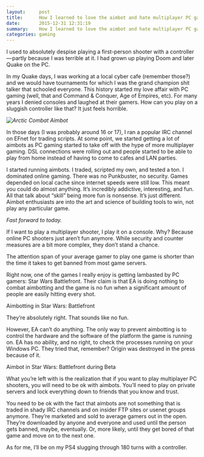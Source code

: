 ```yaml
---
layout:     post
title:      How I learned to love the aimbot and hate multiplayer PC gaming
date:       2015-12-31 12:31:19
summary:    How I learned to love the aimbot and hate multiplayer PC gaming
categories: gaming
---
```


I used to absolutely despise playing a first-person shooter with a controller — partly because I was terrible at it. I had grown up playing Doom and later Quake on the PC.

In my Quake days, I was working at a local cyber cafe (remember those?) and we would have tournaments for which I was the grand champion shit talker that schooled everyone. This history started my love affair with PC gaming (well, that and Command & Conquer, Age of Empires, etc). For many years I denied consoles and laughed at their gamers. How can you play on a sluggish controller like that? It just feels horrible.

_![Arctic Combat Aimbot](https://cloud.githubusercontent.com/assets/1424573/3378137/abac6d7c-fbe6-11e3-8e09-55745b6a8176.png)_

In those days (I was probably around 16 or 17), I ran a popular IRC channel on EFnet for trading scripts. At some point, we started getting a lot of aimbots as PC gaming started to take off with the hype of more multiplayer gaming. DSL connections were rolling out and people started to be able to play from home instead of having to come to cafes and LAN parties.

I started running aimbots. I traded, scripted my own, and tested a ton. I dominated online gaming. There was no Punkbuster, no security. Games depended on local cache since internet speeds were still low. This meant you could do almost anything. It’s incredibly addictive, interesting, and fun. All that talk about “skill” being more fun is nonsense. It’s just different. Aimbot enthusiasts are into the art and science of building tools to win, not play any particular game.

*Fast forward to today.*

If I want to play a multiplayer shooter, I play it on a console. Why? Because online PC shooters just aren’t fun anymore. While security and counter measures are a bit more complex, they don’t stand a chance.

The attention span of your average gamer to play one game is shorter than the time it takes to get banned from most game servers.

Right now, one of the games I really enjoy is getting lambasted by PC gamers: Star Wars Battlefront. Their claim is that EA is doing nothing to combat aimbotting and the game is no fun when a significant amount of people are easily hitting every shot.

Aimbotting in Star Wars: Battlefront

They’re absolutely right. That sounds like no fun.

However, EA can’t do anything. The only way to prevent aimbotting is to control the hardware and the software of the platform the game is running on. EA has no ability, and no right, to check the processes running on your Windows PC. They tried that, remember? Origin was destroyed in the press because of it.

Aimbot in Star Wars: Battlefront during Beta

What you’re left with is the realization that if you want to play multiplayer PC shooters, you will need to be ok with aimbots. You’ll need to play on private servers and lock everything down to friends that you know and trust.

You need to be ok with the fact that aimbots are not something that is traded in shady IRC channels and on insider FTP sites or usenet groups anymore. They’re marketed and sold to average gamers out in the open. They’re downloaded by anyone and everyone and used until the person gets banned, maybe, eventually. Or, more likely, until they get bored of that game and move on to the next one.

As for me, I’ll be on my PS4 slugging through 180 turns with a controller.

